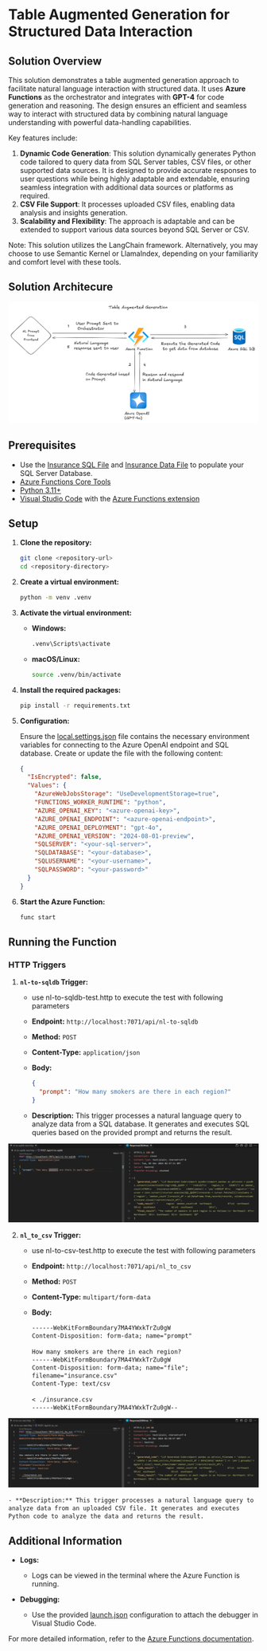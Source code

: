 # Table Augmented Generation for Structured Data Interaction

## Solution Overview

This solution demonstrates a table augmented generation approach to facilitate natural language interaction with structured data. It uses **Azure Functions** as the orchestrator and integrates with **GPT-4** for code generation and reasoning. The design ensures an efficient and seamless way to interact with structured data by combining natural language understanding with powerful data-handling capabilities.

Key features include:

1. **Dynamic Code Generation**: This solution dynamically generates Python code tailored to query data from SQL Server tables, CSV files, or other supported data sources. It is designed to provide accurate responses to user questions while being highly adaptable and extendable, ensuring seamless integration with additional data sources or platforms as required.
2. **CSV File Support**: It processes uploaded CSV files, enabling data analysis and insights generation.
3. **Scalability and Flexibility**: The approach is adaptable and can be extended to support various data sources beyond SQL Server or CSV.

Note: This solution utilizes the LangChain framework. Alternatively, you may choose to use Semantic Kernel or LlamaIndex, depending on your familiarity and comfort level with these tools.

## Solution Architecure

![Solution Architecture](solution_architecture.png)

## Prerequisites
- Use the [Insurance SQL File](insurance.sql) and [Insurance Data File](insurance.csv) to populate your SQL Server Database.
- [Azure Functions Core Tools](https://docs.microsoft.com/en-us/azure/azure-functions/functions-run-local)
- [Python 3.11+](https://www.python.org/downloads/)
- [Visual Studio Code](https://code.visualstudio.com/) with the [Azure Functions extension](https://marketplace.visualstudio.com/items?itemName=ms-azuretools.vscode-azurefunctions)

## Setup

1. **Clone the repository:**

    ```sh
    git clone <repository-url>
    cd <repository-directory>
    ```

2. **Create a virtual environment:**

    ```sh
    python -m venv .venv
    ```

3. **Activate the virtual environment:**

    - **Windows:**

        ```sh
        .venv\Scripts\activate
        ```

    - **macOS/Linux:**

        ```sh
        source .venv/bin/activate
        ```

4. **Install the required packages:**

    ```sh
    pip install -r requirements.txt
    ```

5. **Configuration:**

    Ensure the [local.settings.json](http://_vscodecontentref_/0) file contains the necessary environment variables for connecting to the Azure OpenAI endpoint and SQL database. Create or update the file with the following content:

    ```json
    {
      "IsEncrypted": false,
      "Values": {
        "AzureWebJobsStorage": "UseDevelopmentStorage=true",
        "FUNCTIONS_WORKER_RUNTIME": "python",
        "AZURE_OPENAI_KEY": "<azure-openai-key>",
        "AZURE_OPENAI_ENDPOINT": "<azure-openai-endpoint>",
        "AZURE_OPENAI_DEPLOYMENT": "gpt-4o",
        "AZURE_OPENAI_VERSION": "2024-08-01-preview",
        "SQLSERVER": "<your-sql-server>",
        "SQLDATABASE": "<your-database>",
        "SQLUSERNAME": "<your-username>",
        "SQLPASSWORD": "<your-password>"
      }
    }
    ```

6. **Start the Azure Function:**

    ```sh
    func start
    ```

## Running the Function

### HTTP Triggers

1. **`nl-to-sqldb` Trigger:**

    - use nl-to-sqldb-test.http to execute the test with following parameters

    - **Endpoint:** `http://localhost:7071/api/nl-to-sqldb`
    - **Method:** `POST`
    - **Content-Type:** `application/json`
    - **Body:**

        ```json
        {
          "prompt": "How many smokers are there in each region?"
        }
        ```

    - **Description:** This trigger processes a natural language query to analyze data from a SQL database. It generates and executes SQL queries based on the provided prompt and returns the result.


![NL to SQL](nl-to-sqldb.png)

2. **`nl_to_csv` Trigger:** 
     
    - use nl-to-csv-test.http to execute the test with following parameters

    - **Endpoint:** `http://localhost:7071/api/nl_to_csv`
    - **Method:** `POST`
    - **Content-Type:** `multipart/form-data`
    - **Body:**

        ```http
        ------WebKitFormBoundary7MA4YWxkTrZu0gW
        Content-Disposition: form-data; name="prompt"

        How many smokers are there in each region?
        ------WebKitFormBoundary7MA4YWxkTrZu0gW
        Content-Disposition: form-data; name="file"; filename="insurance.csv"
        Content-Type: text/csv

        < ./insurance.csv
        ------WebKitFormBoundary7MA4YWxkTrZu0gW--
        ```
![NL to CSV](nl-to-csv.png)

    - **Description:** This trigger processes a natural language query to analyze data from an uploaded CSV file. It generates and executes Python code to analyze the data and returns the result.

## Additional Information

- **Logs:**
    - Logs can be viewed in the terminal where the Azure Function is running.

- **Debugging:**
    - Use the provided [launch.json](http://_vscodecontentref_/1) configuration to attach the debugger in Visual Studio Code.

For more detailed information, refer to the [Azure Functions documentation](https://docs.microsoft.com/en-us/azure/azure-functions/).
